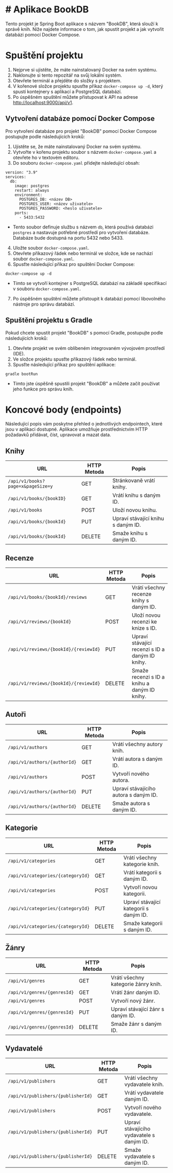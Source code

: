 ﻿# # Aplikace BookDB

Tento projekt je Spring Boot aplikace s názvem "BookDB", která slouží k správě knih. Níže najdete informace o tom, jak spustit projekt a jak vytvořit databázi pomocí Docker Compose.


# Spuštění projektu

1.  Nejprve si ujistěte, že máte nainstalovaný Docker na svém systému.
2.  Naklonujte si tento repozitář na svůj lokální systém.
3.  Otevřete terminál a přejděte do složky s projektem.
4.  V kořenové složce projektu spusťte příkaz  `docker-compose up -d`, který spustí kontejnery s aplikací a PostgreSQL databází.
5.  Po úspěšném spuštění můžete přistupovat k API na adrese  [http://localhost:9000/api/v1](http://localhost:9000/api/v1).

## Vytvoření databáze pomocí Docker Compose
Pro vytvoření databáze pro projekt "BookDB" pomocí Docker Compose postupujte podle následujících kroků:

1.  Ujistěte se, že máte nainstalovaný Docker na svém systému.
2.  Vytvořte v kořenu projektu soubor s názvem `docker-compose.yaml` a otevřete ho v textovém editoru.
3.  Do souboru `docker-compose.yaml` přidejte následující obsah:
>
    version: "3.9"  
    services:  
      db:  
        image: postgres  
        restart: always  
        environment:  
          POSTGRES_DB: <název DB>
          POSTGRES_USER: <název uživatele>  
          POSTGRES_PASSWORD: <heslo uživatele>  
        ports:  
          - 5433:5432

- Tento soubor definuje službu s názvem `db`, která používá databázi `postgres` a nastavuje potřebné prostředí pro vytvoření databáze. Databáze bude dostupná na portu 5432 nebo 5433.

4.  Uložte soubor `docker-compose.yaml`.
5.  Otevřete příkazový řádek nebo terminál ve složce, kde se nachází soubor `docker-compose.yaml`.
6. Spusťte následující příkaz pro spuštění Docker Compose:
>
	docker-compose up -d
	
- Tímto se vytvoří kontejner s PostgreSQL databází na základě specifikací v souboru `docker-compose.yaml`.
7. Po úspěšném spuštění můžete přistoupit k databázi pomocí libovolného nástroje pro správu databází.

## Spuštění projektu s Gradle

Pokud chcete spustit projekt "BookDB" s pomocí Gradle, postupujte podle následujících kroků:

1.  Otevřete projekt ve svém oblíbeném integrovaném vývojovém prostředí (IDE).
2.  Ve složce projektu spusťte příkazový řádek nebo terminál.
3.  Spusťte následující příkaz pro spuštění aplikace:

>
	gradle bootRun
- Tímto jste úspěšně spustili projekt "BookDB" a můžete začít používat jeho funkce pro správu knih.

# Koncové body (endpoints)
Následující popis vám poskytne přehled o jednotlivých endpointech, které jsou v aplikaci dostupné. Aplikace umožňuje prostřednictvím HTTP požadavků přidávat, číst, upravovat a mazat data.

## Knihy
|URL             					  |HTTP Metoda |Popis						  		|
|-------------------------------------|------------|------------------------------------|
|`/api/v1/books?page=x&pageSize=y`	  |GET         |Stránkovaně vrátí knihy.       		|
|`/api/v1/books/{bookID}`			  |GET         |Vrátí knihu s daným ID.       		|
|`/api/v1/books`		 			  |POST        |Uloží novou knihu.            		|
|`/api/v1/books/{bookId}`			  |PUT		   |Upraví stávající knihu s daným ID.	|
|`/api/v1/books/{bookId}`			  |DELETE	   |Smaže knihu s daným ID.				|


## Recenze
|URL             					  |HTTP Metoda |Popis						  			|
|-------------------------------------|------------|----------------------------------------|
|`/api/v1/books/{bookId}/reviews`	  |GET         |Vrátí všechny recenze knihy s daným ID. |
|`/api/v1/reviews/{bookId}`	     	  |POST        |Uloží novou recenzi ke knize s ID.      |
|`/api/v1/reviews/{bookId}/{reviewId}`|PUT		   |Upraví stávající recenzi s ID a daným ID knihy.		|
|`/api/v1/reviews/{bookId}/{reviewId}`|DELETE	   |Smaže recenzi s ID a knihu a daným ID knihy.					|


## Autoři
|URL             			 |HTTP Metoda |Popis						  		   |
|----------------------------|------------|----------------------------------------|
|`/api/v1/authors`	  	     |GET         |Vrátí všechny autory knih. 			   |
|`/api/v1/authors/{authorId}`|GET         |Vrátí autora s daným ID. 			   |
|`/api/v1/authors`			 |POST        |Vytvoří nového autora.                  |
|`/api/v1/authors/{authorId}`|PUT		  |Upraví stávajícího autora s daným ID.   |
|`/api/v1/authors/{authorId}`|DELETE	  |Smaže autora s daným ID.				   |


## Kategorie
|URL             			 	  |HTTP Metoda |Popis						  		    |
|---------------------------------|------------|----------------------------------------|
|`/api/v1/categories`	  	      |GET         |Vrátí všechny kategorie knih. 		    |
|`/api/v1/categories/{categoryId}`|GET         |Vrátí kategorii s daným ID. 			|
|`/api/v1/categories`             |POST        |Vytvoří novou kategorii.                |
|`/api/v1/categories/{categoryId}`|PUT		   |Upraví stávající kategorii s daným ID.|
|`/api/v1/categories/{categoryId}`|DELETE	   |Smaže kategorii s daným ID.				|


## Žánry
|URL             			|HTTP Metoda |Popis						  		      |
|---------------------------|------------|----------------------------------------|
|`/api/v1/genres`	  	    |GET         |Vrátí všechny kategorie žánry knih.     |
|`/api/v1/genres/{genresId}`|GET         |Vrátí žánr daným ID. 					  |
|`/api/v1/genres`           |POST        |Vytvoří nový žánr.                      |
|`/api/v1/genres/{genresId}`|PUT		 |Upraví stávající žánr s daným ID.       |
|`/api/v1/genres/{genresId}`|DELETE	     |Smaže žánr s daným ID.				  |


## Vydavatelé
|URL             			|HTTP Metoda        |Popis						  		      |
|---------------------------|-------------------|-----------------------------------------|
|`/api/v1/publishers`	  	       |GET         |Vrátí všechny vydavatele knih.           |
|`/api/v1/publishers/{publisherId}`|GET         |Vrátí vydavatele daným ID. 	          |
|`/api/v1/publishers`              |POST        |Vytvoří nového vydavatele.               |
|`/api/v1/publishers/{publisherId}`|PUT		    |Upraví stávajícího vydavatele s daným ID.|
|`/api/v1/publishers/{publisherId}`|DELETE	    |Smaže vydavatele s daným ID.		   	  |
